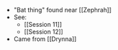 - "Bat thing" found near [[Zephrah]]
- See:
	- [[Session 11]]
	- [[Session 12]]
- Came from [[Drynna]]